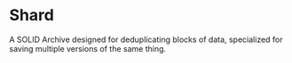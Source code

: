 # Shard

A SOLID Archive designed for deduplicating blocks of data, specialized for saving multiple versions of the same thing.

